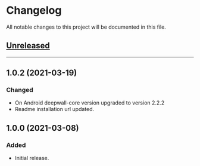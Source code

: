 # Changelog
All notable changes to this project will be documented in this file.

## [Unreleased](https://github.com/Teknasyon-Teknoloji/deepwall-cordova-sdk/compare/1.0.2...main)


---

## 1.0.2 (2021-03-19)
### Changed
- On Android deepwall-core version upgraded to version 2.2.2
- Readme installation url updated.

## 1.0.0 (2021-03-08)
### Added
- Initial release.
